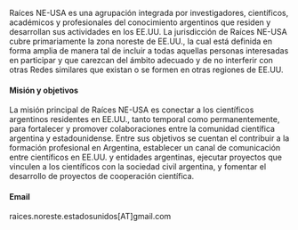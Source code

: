 Raíces NE-USA es una agrupación integrada por investigadores, científicos, académicos y profesionales del conocimiento argentinos que residen y desarrollan sus actividades en los EE.UU. La jurisdicción de Raíces NE-USA cubre primariamente la zona noreste de EE.UU., la cual está definida en forma amplia de manera tal de incluir a todas aquellas personas interesadas en participar y que carezcan del ámbito
adecuado y de no interferir con otras Redes similares que existan o se formen en otras
regiones de EE.UU.

#### Misión y objetivos
La misión principal de Raíces NE-USA es conectar a los científicos argentinos residentes en EE.UU., tanto temporal como permanentemente, para fortalecer y promover colaboraciones entre la comunidad científica argentina y estadounidense. Entre sus objetivos se cuentan el contribuir a la formación profesional en Argentina, establecer un canal de comunicación entre científicos en EE.UU. y entidades argentinas, ejecutar proyectos que vinculen a los científicos con la sociedad civil argentina, y fomentar el desarrollo de proyectos de cooperación científica.

#### Email
raices.noreste.estadosunidos[AT]gmail.com